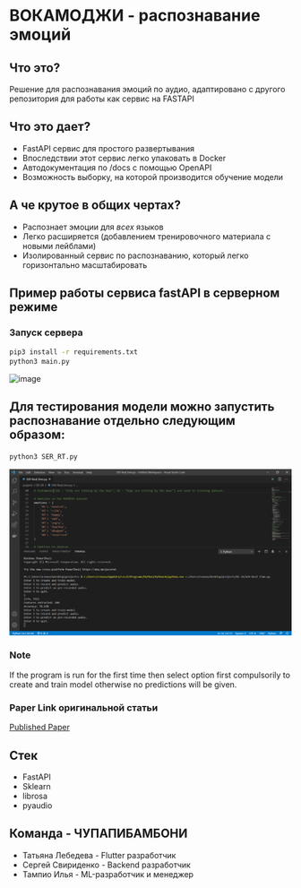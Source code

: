 # ВОКАМОДЖИ - распознавание эмоций

## Что это?

Решение для распознавания эмоций по аудио,
адаптировано с другого репозитория для работы как сервис на FASTAPI

## Что это дает?
- FastAPI сервис для простого развертывания 
- Впоследствии этот сервис легко упаковать в Docker
- Автодокументация по /docs с помощью OpenAPI
- Возможность выборку, на которой производится обучение модели

## А че крутое в общих чертах? 
- Распознает эмоции для *всех* языков
- Легко расширяется (добавлением тренировочного материала с новыми лейблами)
- Изолированный сервис по распознаванию, который легко горизонтально масштабировать

## Пример работы сервиса fastAPI в серверном режиме

### Запуск сервера
```bash
pip3 install -r requirements.txt
python3 main.py
```

![image](https://user-images.githubusercontent.com/53406289/193424237-49767ae2-9367-4e73-b3bf-c4adf8d6dfe1.png)

## Для тестирования модели можно запустить распознавание отдельно следующим образом:

```bash
python3 SER_RT.py
```

![Result.png](./Result.PNG)

### Note
If the program is run for the first time then select option first compulsorily to create and train model otherwise no predictions will be given.

### Paper Link оригинальной статьи
<a href="https://www.irjet.net/archives/V8/i6/IRJET-V8I6496.pdf"> Published Paper </a>

## Стек
- FastAPI
- Sklearn
- librosa
- pyaudio

## Команда - ЧУПАПИБАМБОНИ
- Татьяна Лебедева - Flutter разработчик
- Сергей Свириденко - Backend разработчик
- Тампио Илья - ML-разработчик и менеджер


